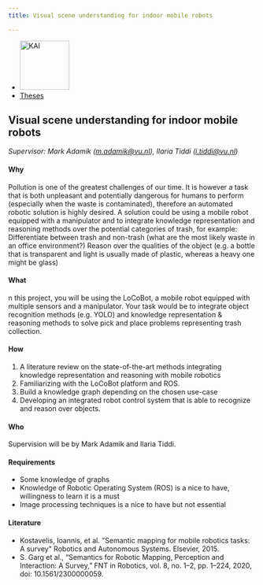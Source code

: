 ```yaml
---
title: Visual scene understanding for indoor mobile robots

---
```


<nav><ul>
    <li><a href="https://kai.cs.vu.nl/"> <img src="../../images/logos/KAI_logo_small_transp.png" alt="KAI" width="100"/></a></li>
    <li><a href="https://kai.cs.vu.nl/theses/">Theses</a></li>
</ul></nav>

## Visual scene understanding for indoor mobile robots 

*Supervisor: Mark Adamik (m.adamik@vu.nl), Ilaria Tiddi (i.tiddi@vu.nl)*

#### Why
Pollution is one of the greatest challenges of our time. It is however a task that is both unpleasant and potentially dangerous for humans to perform (especially when the waste is contaminated), therefore an automated robotic solution is highly desired. A solution could be using a mobile robot equipped with a manipulator and to integrate knowledge representation and reasoning methods over the potential categories of trash, for example:
Differentiate between trash and non-trash (what are the most likely waste in an office environment?)
Reason over the qualities of the object (e.g. a bottle that is transparent and light is usually made of plastic, whereas a heavy one might be glass)


#### What 
n this project, you will be using the LoCoBot, a mobile robot equipped with multiple sensors and a manipulator. Your task would be to integrate object recognition methods (e.g. YOLO) and knowledge representation & reasoning methods to solve pick and place problems representing trash collection.

#### How
1) A literature review on the state-of-the-art methods integrating knowledge representation and reasoning with mobile robotics
2) Familiarizing with the LoCoBot platform and ROS.
3) Build a knowledge graph depending on the chosen use-case
4) Developing an integrated robot control system that is able to recognize and reason over objects.


#### Who 
Supervision will be by Mark Adamik and Ilaria Tiddi.  

#### Requirements
- Some knowledge of graphs
- Knowledge of Robotic Operating System (ROS) is a nice to have, willingness to learn it is a must
- Image processing techniques is a nice to have but not essential

#### Literature
- Kostavelis, Ioannis, et al. "Semantic mapping for mobile robotics tasks: A survey" Robotics and Autonomous Systems. Elsevier, 2015.
- S. Garg et al., “Semantics for Robotic Mapping, Perception and Interaction: A Survey,” FNT in Robotics, vol. 8, no. 1–2, pp. 1–224, 2020, doi: 10.1561/2300000059.
